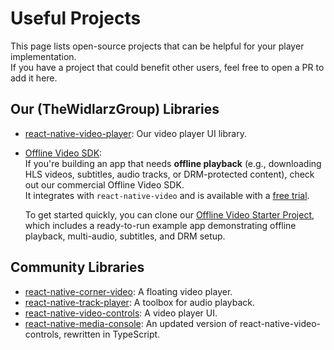 # Useful Projects

This page lists open-source projects that can be helpful for your player implementation. <br>
If you have a project that could benefit other users, feel free to open a PR to add it here.

## Our (TheWidlarzGroup) Libraries
- [react-native-video-player](https://github.com/TheWidlarzGroup/react-native-video-player): Our video player UI library.

- [Offline Video SDK](https://sdk.thewidlarzgroup.com/offline-video?utm_source=rnv&utm_medium=docs&utm_id=projects_offline-video-sdk):  
  If you're building an app that needs **offline playback** (e.g., downloading HLS videos, subtitles, audio tracks, or DRM-protected content), check out our commercial Offline Video SDK.  
  It integrates with `react-native-video` and is available with a [free trial](https://sdk.thewidlarzgroup.com/signup?utm_source=rnv&utm_medium=docs&utm_id=projects_start-trial-offline-video-sdk).  

  To get started quickly, you can clone our [Offline Video Starter Project](https://github.com/TheWidlarzGroup/react-native-offline-video-starter?utm_source=rnv&utm_medium=docs&utm_id=projects_offline-video-starter), which includes a ready-to-run example app demonstrating offline playback, multi-audio, subtitles, and DRM setup.

## Community Libraries
- [react-native-corner-video](https://github.com/Lg0gs/react-native-corner-video): A floating video player.
- [react-native-track-player](https://github.com/doublesymmetry/react-native-track-player): A toolbox for audio playback.
- [react-native-video-controls](https://github.com/itsnubix/react-native-video-controls): A video player UI.
- [react-native-media-console](https://github.com/criszz77/react-native-media-console): An updated version of react-native-video-controls, rewritten in TypeScript.
